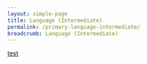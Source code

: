 ```yaml
---
layout: simple-page
title: Language (Intermediate)
permalink: /primary-language-intermediate/
breadcrumb: Language (Intermediate)
---
```

[test](/placeholder-language-intermediate/)
